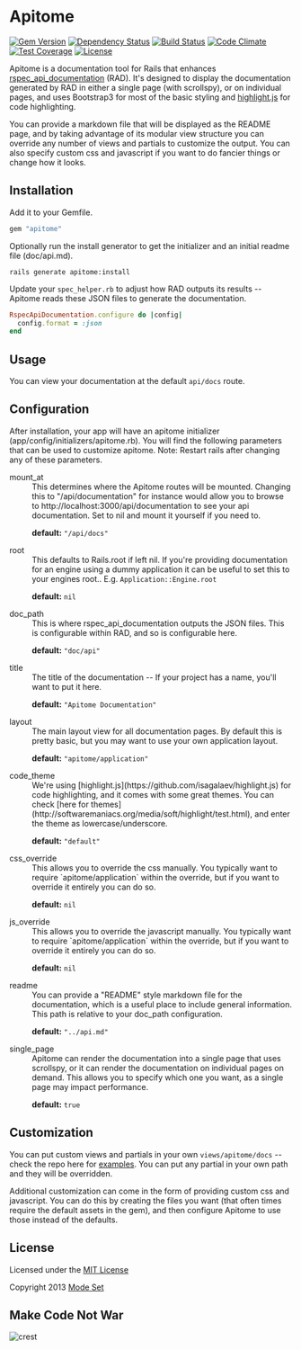 Apitome
=======

[![Gem Version](https://badge.fury.io/rb/apitome.png)](http://badge.fury.io/rb/apitome)
[![Dependency Status](https://gemnasium.com/modeset/apitome.svg)](https://gemnasium.com/modeset/apitome)
[![Build Status](https://img.shields.io/travis/modeset/apitome.svg)](https://travis-ci.org/modeset/apitome)
[![Code Climate](https://img.shields.io/codeclimate/github/modeset/apitome.svg)](https://codeclimate.com/github/modeset/apitome)
[![Test Coverage](https://codeclimate.com/github/modeset/apitome/badges/coverage.svg)](https://codeclimate.com/github/modeset/apitome)
[![License](http://img.shields.io/badge/license-MIT-brightgreen.svg)](http://opensource.org/licenses/MIT)

Apitome is a documentation tool for Rails that enhances
[rspec_api_documentation](https://github.com/zipmark/rspec_api_documentation) (RAD). It's designed to display the
documentation generated by RAD in either a single page (with scrollspy), or on individual pages, and uses Bootstrap3 for
most of the basic styling and [highlight.js](https://github.com/isagalaev/highlight.js) for code highlighting.

You can provide a markdown file that will be displayed as the README page, and by taking advantage of its modular view
structure you can override any number of views and partials to customize the output. You can also specify custom css and
javascript if you want to do fancier things or change how it looks.


## Installation

Add it to your Gemfile.

```ruby
gem "apitome"
```

Optionally run the install generator to get the initializer and an initial readme file (doc/api.md).

```
rails generate apitome:install
```

Update your `spec_helper.rb` to adjust how RAD outputs its results -- Apitome reads these JSON files to generate the
documentation.

```ruby
RspecApiDocumentation.configure do |config|
  config.format = :json
end
```


## Usage

You can view your documentation at the default `api/docs` route.


## Configuration

After installation, your app will have an apitome initializer (app/config/initializers/apitome.rb). You will find the
following parameters that can be used to customize apitome. Note: Restart rails after changing any of these parameters.

<dl>

<dt> mount_at </dt><dd>
  This determines where the Apitome routes will be mounted. Changing this to "/api/documentation" for instance would
  allow you to browse to http://localhost:3000/api/documentation to see your api documentation. Set to nil and mount it
  yourself if you need to.<br/>

  <b>default:</b> <code>"/api/docs"</code>
</dd>

<dt> root </dt><dd>
  This defaults to Rails.root if left nil. If you're providing documentation for an engine using a dummy application it
  can be useful to set this to your engines root.. E.g. <code>Application::Engine.root</code><br/>

  <b>default:</b> <code>nil</code>
</dd>

<dt> doc_path </dt><dd>
  This is where rspec_api_documentation outputs the JSON files. This is configurable within RAD, and so is configurable
  here.<br/>

  <b>default:</b> <code>"doc/api"</code>
</dd>

<dt> title </dt><dd>
  The title of the documentation -- If your project has a name, you'll want to put it here.<br/>

  <b>default:</b> <code>"Apitome Documentation"</code>
</dd>

<dt> layout </dt><dd>
  The main layout view for all documentation pages. By default this is pretty basic, but you may want to use your own
  application layout.<br/>

  <b>default:</b> <code>"apitome/application"</code>
</dd>

<dt> code_theme </dt><dd>
  We're using [highlight.js](https://github.com/isagalaev/highlight.js) for code highlighting, and it comes with some
  great themes. You can check [here for themes](http://softwaremaniacs.org/media/soft/highlight/test.html), and enter
  the theme as lowercase/underscore.<br/>

  <b>default:</b> <code>"default"</code>
</dd>

<dt> css_override </dt><dd>
  This allows you to override the css manually. You typically want to require `apitome/application` within the override,
  but if you want to override it entirely you can do so.<br/>

  <b>default:</b> <code>nil</code>
</dd>

<dt> js_override </dt><dd>
  This allows you to override the javascript manually. You typically want to require `apitome/application` within the
  override, but if you want to override it entirely you can do so.<br/>

  <b>default:</b> <code>nil</code>
</dd>

<dt> readme </dt><dd>
  You can provide a "README" style markdown file for the documentation, which is a useful place to include general
  information. This path is relative to your doc_path configuration.<br/>

  <b>default:</b> <code>"../api.md"</code>
</dd>

<dt> single_page </dt><dd>
  Apitome can render the documentation into a single page that uses scrollspy, or it can render the documentation on
  individual pages on demand. This allows you to specify which one you want, as a single page may impact
  performance.<br/>

  <b>default:</b> <code>true</code>
</dd>


## Customization

You can put custom views and partials in your own `views/apitome/docs` -- check the repo here for
[examples](https://github.com/modeset/apitome/tree/master/app/views/apitome/docs). You can put any partial in your own
path and they will be overridden.

Additional customization can come in the form of providing custom css and javascript. You can do this by creating the
files you want (that often times require the default assets in the gem), and then configure Apitome to use those instead
of the defaults.


## License

Licensed under the [MIT License](http://creativecommons.org/licenses/MIT/)

Copyright 2013 [Mode Set](https://github.com/modeset)


## Make Code Not War
![crest](https://secure.gravatar.com/avatar/aa8ea677b07f626479fd280049b0e19f?s=75)
